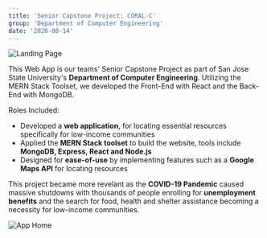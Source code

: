 ```yaml
---
title: 'Senior Capstone Project: CORAL-C'
group: 'Department of Computer Engineering'
date: '2020-08-14'
---
```

![Landing Page](/images/coral-landing.png)

This Web App is our teams' Senior Capstone Project as part of San Jose State University's **Department of Computer Engineering**.
Utilizing the MERN Stack Toolset, we developed the Front-End with React and the Back-End with MongoDB.

Roles Included:
- Developed a **web application**, for locating essential resources specifically for low-income communities
- Applied the **MERN Stack toolset** to build the website, tools include **MongoDB, Express, React and Node.js**
- Designed for **ease-of-use** by implementing features such as a **Google Maps API** for locating resources

This project became more revelant as the **COVID-19 Pandemic** caused massive shutdowns with thousands of people enrolling for **unemployment benefits** and the search for food, health and shelter assistance becoming a necessity for low-income communities.

![App Home](/images/coral-app.png)
